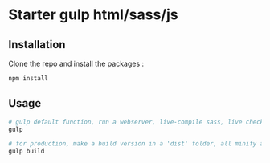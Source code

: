 # Starter gulp html/sass/js

## Installation

Clone the repo and install the packages :
```bash
npm install
```

## Usage

```bash
# gulp default function, run a webserver, live-compile sass, live check w3c rules.
gulp

# for production, make a build version in a 'dist' folder, all minify and comment free.
gulp build
```